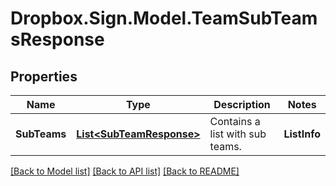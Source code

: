# Dropbox.Sign.Model.TeamSubTeamsResponse

## Properties

Name | Type | Description | Notes
------------ | ------------- | ------------- | -------------
**SubTeams** | [**List&lt;SubTeamResponse&gt;**](SubTeamResponse.md) |  Contains a list with sub teams.  | **ListInfo** | [**ListInfoResponse**](ListInfoResponse.md) |    | **Warnings** | [**List&lt;WarningResponse&gt;**](WarningResponse.md) |    | [optional] 

[[Back to Model list]](../README.md#documentation-for-models) [[Back to API list]](../README.md#documentation-for-api-endpoints) [[Back to README]](../README.md)

